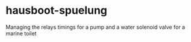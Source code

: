 # hausboot-spuelung
Managing the relays timings for a pump and a water solenoid valve for a marine toilet
